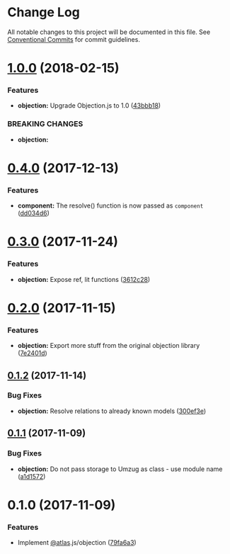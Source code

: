 # Change Log

All notable changes to this project will be documented in this file.
See [Conventional Commits](https://conventionalcommits.org) for commit guidelines.

<a name="1.0.0"></a>
# [1.0.0](https://github.com/strvcom/atlas.js/compare/@atlas.js/objection@0.4.0...@atlas.js/objection@1.0.0) (2018-02-15)


### Features

* **objection:** Upgrade Objection.js to 1.0 ([43bbb18](https://github.com/strvcom/atlas.js/commit/43bbb18))


### BREAKING CHANGES

* **objection:** 




<a name="0.4.0"></a>
# [0.4.0](https://github.com/strvcom/atlas.js/compare/@atlas.js/objection@0.3.1...@atlas.js/objection@0.4.0) (2017-12-13)


### Features

* **component:** The resolve() function is now passed as `component` ([dd034d6](https://github.com/strvcom/atlas.js/commit/dd034d6))




<a name="0.3.0"></a>
# [0.3.0](https://github.com/strvcom/atlas.js/compare/@atlas.js/objection@0.2.0...@atlas.js/objection@0.3.0) (2017-11-24)


### Features

* **objection:** Expose ref, lit functions ([3612c28](https://github.com/strvcom/atlas.js/commit/3612c28))




<a name="0.2.0"></a>
# [0.2.0](https://github.com/strvcom/atlas.js/compare/@atlas.js/objection@0.1.2...@atlas.js/objection@0.2.0) (2017-11-15)


### Features

* **objection:** Export more stuff from the original objection library ([7e2401d](https://github.com/strvcom/atlas.js/commit/7e2401d))




<a name="0.1.2"></a>
## [0.1.2](https://github.com/strvcom/atlas.js/compare/@atlas.js/objection@0.1.1...@atlas.js/objection@0.1.2) (2017-11-14)


### Bug Fixes

* **objection:** Resolve relations to already known models ([300ef3e](https://github.com/strvcom/atlas.js/commit/300ef3e))




<a name="0.1.1"></a>
## [0.1.1](https://github.com/strvcom/atlas.js/compare/@atlas.js/objection@0.1.0...@atlas.js/objection@0.1.1) (2017-11-09)


### Bug Fixes

* **objection:** Do not pass storage to Umzug as class - use module name ([a1d1572](https://github.com/strvcom/atlas.js/commit/a1d1572))




<a name="0.1.0"></a>
# 0.1.0 (2017-11-09)


### Features

* Implement [@atlas](https://github.com/atlas).js/objection ([79fa6a3](https://github.com/strvcom/atlas.js/commit/79fa6a3))
